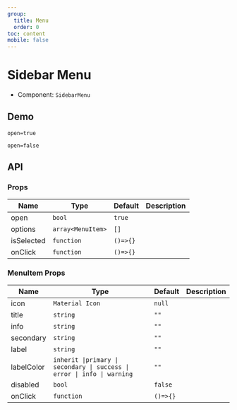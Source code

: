 ```yaml
---
group:
  title: Menu
  order: 0
toc: content
mobile: false
---
```


# Sidebar Menu

- Component: `SidebarMenu`

## Demo

`open=true`

<code src="./examples/menu-sidebar/open-true" ></code>

`open=false`

<code src="./examples/menu-sidebar/open-false" ></code>

## API

### Props

| Name       | Type              | Default  | Description |
| ---------- | ----------------- | -------- | ----------- |
| open       | `bool`            | `true`   |             |
| options    | `array<MenuItem>` | `[]`     |             |
| isSelected | `function`        | `()=>{}` |             |
| onClick    | `function`        | `()=>{}` |             |

### MenuItem Props

| Name       | Type                                                                    | Default  | Description |
| ---------- | ----------------------------------------------------------------------- | -------- | ----------- |
| icon       | `Material Icon`                                                         | `null`   |             |
| title      | `string`                                                                | `""`     |             |
| info       | `string`                                                                | `""`     |             |
| secondary  | `string`                                                                | `""`     |             |
| label      | `string`                                                                | `""`     |             |
| labelColor | `inherit \|primary \| secondary \| success \| error \| info \| warning` | `""`     |             |
| disabled   | `bool`                                                                  | `false`  |             |
| onClick    | `function`                                                              | `()=>{}` |             |
